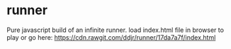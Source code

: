 # runner
Pure javascript build of an infinite runner. load index.html file in browser to play or go here: https://cdn.rawgit.com/ddjr/runner/17da7a7f/index.html
